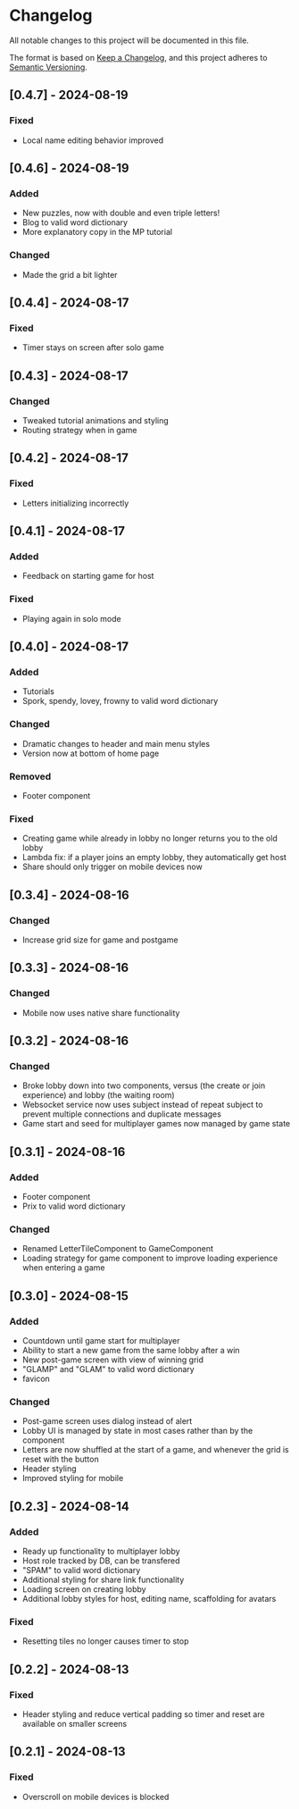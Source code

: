 # Changelog

All notable changes to this project will be documented in this file.

The format is based on [Keep a Changelog](https://keepachangelog.com/en/1.0.0/),
and this project adheres to [Semantic Versioning](https://semver.org/spec/v2.0.0.html).

## [0.4.7] - 2024-08-19

### Fixed

- Local name editing behavior improved

## [0.4.6] - 2024-08-19

### Added

- New puzzles, now with double and even triple letters!
- Blog to valid word dictionary
- More explanatory copy in the MP tutorial

### Changed

- Made the grid a bit lighter

## [0.4.4] - 2024-08-17

### Fixed

- Timer stays on screen after solo game

## [0.4.3] - 2024-08-17

### Changed

- Tweaked tutorial animations and styling
- Routing strategy when in game

## [0.4.2] - 2024-08-17

### Fixed

- Letters initializing incorrectly

## [0.4.1] - 2024-08-17

### Added

- Feedback on starting game for host

### Fixed

- Playing again in solo mode

## [0.4.0] - 2024-08-17

### Added

- Tutorials
- Spork, spendy, lovey, frowny to valid word dictionary

### Changed

- Dramatic changes to header and main menu styles
- Version now at bottom of home page

### Removed

- Footer component

### Fixed

- Creating game while already in lobby no longer returns you to the old lobby
- Lambda fix: if a player joins an empty lobby, they automatically get host
- Share should only trigger on mobile devices now

## [0.3.4] - 2024-08-16

### Changed

- Increase grid size for game and postgame

## [0.3.3] - 2024-08-16

### Changed

- Mobile now uses native share functionality

## [0.3.2] - 2024-08-16

### Changed

- Broke lobby down into two components, versus (the create or join experience) and lobby (the waiting room)
- Websocket service now uses subject instead of repeat subject to prevent multiple connections and duplicate messages
- Game start and seed for multiplayer games now managed by game state

## [0.3.1] - 2024-08-16

### Added

- Footer component
- Prix to valid word dictionary

### Changed

- Renamed LetterTileComponent to GameComponent
- Loading strategy for game component to improve loading experience when entering a game

## [0.3.0] - 2024-08-15

### Added

- Countdown until game start for multiplayer
- Ability to start a new game from the same lobby after a win
- New post-game screen with view of winning grid
- "GLAMP" and "GLAM" to valid word dictionary
- favicon

### Changed

- Post-game screen uses dialog instead of alert
- Lobby UI is managed by state in most cases rather than by the component
- Letters are now shuffled at the start of a game, and whenever the grid is reset with the button
- Header styling
- Improved styling for mobile

## [0.2.3] - 2024-08-14

### Added

- Ready up functionality to multiplayer lobby
- Host role tracked by DB, can be transfered
- "SPAM" to valid word dictionary
- Additional styling for share link functionality
- Loading screen on creating lobby
- Additional lobby styles for host, editing name, scaffolding for avatars

### Fixed

- Resetting tiles no longer causes timer to stop

## [0.2.2] - 2024-08-13

### Fixed

- Header styling and reduce vertical padding so timer and reset are available on smaller screens

## [0.2.1] - 2024-08-13

### Fixed

- Overscroll on mobile devices is blocked
